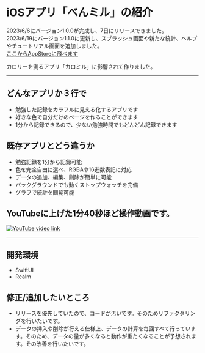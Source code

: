 # iOSアプリ「べんミル」の紹介

2023/6/6にバージョン1.0.0が完成し、7日にリリースできました。    
2023/6/19にバージョン1.1.0に更新し、スプラッシュ画面や新たな統計、ヘルプやチュートリアル画面を追加しました。  
[ここからAppStoreに飛べます](https://apps.apple.com/jp/app/%E3%81%B9%E3%82%93%E3%83%9F%E3%83%AB-%E5%8B%89%E5%BC%B7%E8%A8%98%E9%8C%B2%E3%82%92%E8%A6%8B%E3%81%88%E3%82%8B%E5%8C%96%E3%81%99%E3%82%8B/id6449942689)

カロリーを測るアプリ「カロミル」に影響されて作りました。

-----
## どんなアプリか３行で
- 勉強した記録をカラフルに見える化するアプリです
- 好きな色で自分だけのページを作ることができます
- 1分から記録できるので、少ない勉強時間でもどんどん記録できます

## 既存アプリとどう違うか
- 勉強記録を1分から記録可能
- 色を完全自由に選べ、RGBAや16進数表記に対応
- データの追加、編集、削除が簡単に可能
- バックグラウンドでも動くストップウォッチを完備
- グラフで統計を閲覧可能

## YouTubeに上げた1分40秒ほど操作動画です。
[![YouTube video link](https://img.youtube.com/vi/4sJPLM3w4zc/maxresdefault.jpg)](https://www.youtube.com/watch?v=4sJPLM3w4zc)

-----

## 開発環境
- SwiftUI
- Realm

## 修正/追加したいところ
- リリースを優先していたので、コードが汚いです。そのためリファクタリングを行いたいです。
- データの挿入や削除が行える仕様上、データの計算を毎回すべて行っています。そのため、データの量が多くなると動作が重たくなることが予想されます。その改善を行いたいです。
